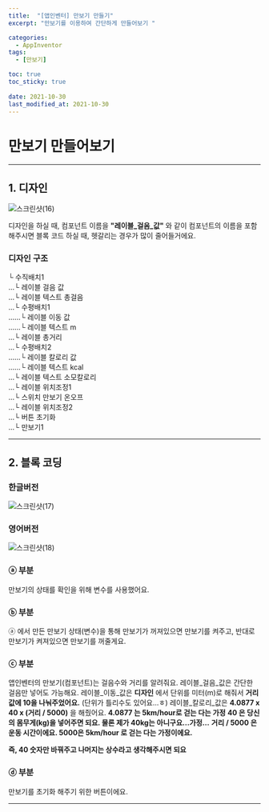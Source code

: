 ```yaml
---
title:  "[앱인벤터] 만보기 만들기"
excerpt: "만보기를 이용하여 간단하게 만들어보기 "

categories:
  - AppInventor
tags:
  - [만보기]

toc: true
toc_sticky: true
 
date: 2021-10-30
last_modified_at: 2021-10-30
---
```


# 만보기 만들어보기

---

## 1. 디자인
![스크린샷(16)](https://user-images.githubusercontent.com/55564114/139522930-b7042832-bd15-4011-a42f-cfea3f77cd18.png)

디자인을 하실 때, 컴포넌트 이름을 **"레이블_걸음_값"** 와 같이 컴포넌트의 이름을 포함해주시면 블록 코드 하실 때, 헷갈리는 경우가 많이 줄어들거에요.

### 디자인 구조

└ 수직배치1  
  ...└ 레이블 걸음 값  
  ...└ 레이블 텍스트 총걸음  
  ...└ 수평배치1  
  ......└ 레이블 이동 값  
  ......└ 레이블 텍스트 m  
  ...└ 레이블 총거리  
  ...└ 수평배치2  
  ......└ 레이블 칼로리 값  
  ......└ 레이블 텍스트 kcal  
  ...└ 레이블 텍스트 소모칼로리  
  ...└ 레이블 위치조정1  
  ...└ 스위치 만보기 온오프  
  ...└ 레이블 위치조정2  
  ...└ 버튼 초기화  
  ...└ 만보기1  

---

## 2. 블록 코딩

### 한글버전
![스크린샷(17)](https://user-images.githubusercontent.com/55564114/139523370-84bca282-1c51-45ce-aedb-e48ed52f253a.png)

### 영어버전
![스크린샷(18)](https://user-images.githubusercontent.com/55564114/139524154-11be98f1-670b-4c97-8807-fd2693567cbc.png)

### ⓐ 부분

만보기의 상태를 확인을 위해 변수를 사용했어요.

### ⓑ 부분

ⓐ 에서 만든 만보기 상태(변수)을 통해 만보기가 꺼져있으면 만보기를 켜주고, 반대로 만보기가 켜져있으면 만보기를 꺼줄게요.

### ⓒ 부분

앱인벤터의 만보기(컴포넌트)는 걸음수와 거리를 알려줘요.
  레이블_걸음_값은 간단한 걸음만 넣어도 가능해요.
  레이블_이동_값은 **디자인** 에서 단위를 미터(m)로 해줘서 **거리 값에 10을 나눠주었어요.** (단위가 틀리수도 있어요...ㅎ)
  레이블_칼로리_값은 **4.0877 x 40 x (거리 / 5000)** 을 해줬어요. 
  **4.0877 는 5km/hour로 걷는 다는 가정**
  **40 은 당신의 몸무게(kg)을 넣어주면 되요. 물론 제가 40kg는 아니구요...가정...**
  **거리 / 5000 은 운동 시간이에요. 5000은 5km/hour 로 걷는 다는 가정이에요.**
  
  **즉, 40 숫자만 바꿔주고 나머지는 상수라고 생각해주시면 되요**

### ⓓ 부분

만보기를 초기화 해주기 위한 버튼이에요. 

---

